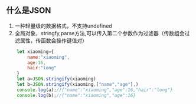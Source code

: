 ## 什么是JSON
1. 一种轻量级的数据格式，不支持undefined
2. 全局对象，stringfy,parse方法,可以传入第二个参数作为过滤器（传数组会过滤属性，传函数会操作键值对）
```js
	let xiaoming={
        name:"xiaoming",
        age:16,
        hair:"long"
	}
	let a=JSON.stringify(xiaoming)
	let b=JSON.stringify(xiaoming,["name","age"],)
	console.log(a);//{"name":"xiaoming","age":16,"hair":"long"}
    console.log(b);//{"name":"xiaoming","age":16}
```